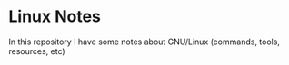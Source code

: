 # Linux Notes

In this repository I have some notes about GNU/Linux (commands, tools, resources, etc)

